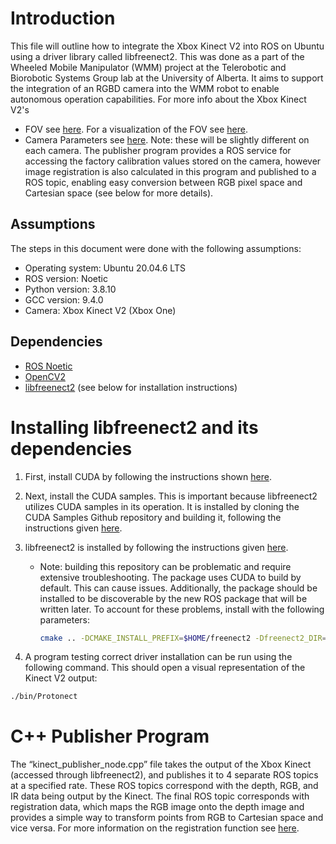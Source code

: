# Introduction

This file will outline how to integrate the Xbox Kinect V2 into ROS on Ubuntu using a driver library called libfreenect2. This was done as a part of the Wheeled Mobile Manipulator (WMM) project at the Telerobotic and Biorobotic Systems Group lab at the University of Alberta. It aims to support the integration of an RGBD camera into the WMM robot to enable autonomous operation capabilities. For more info about the Xbox Kinect V2's
- FOV see [here](https://smeenk.com/kinect-field-of-view-comparison/). For a visualization of the FOV see [here](https://www.smeenk.com/webgl/kinectfovexplorer.html).
- Camera Parameters see [here](https://github.com/shanilfernando/VRInteraction/tree/master/calibration).
Note: these will be slightly different on each camera. The publisher program provides a ROS service for accessing the factory calibration values stored on the camera, however image registration is also calculated in this program and published to a ROS topic, enabling easy conversion between RGB pixel space and Cartesian space (see below for more details).

## Assumptions

The steps in this document were done with the following assumptions:

- Operating system: Ubuntu 20.04.6 LTS
- ROS version: Noetic
- Python version: 3.8.10
- GCC version: 9.4.0
- Camera: Xbox Kinect V2 (Xbox One)

## Dependencies
- [ROS Noetic](https://wiki.ros.org/noetic)
- [OpenCV2](https://opencv.org/)
- [libfreenect2](https://openkinect.github.io/libfreenect2/) (see below for installation instructions)

# Installing libfreenect2 and its dependencies

1. First, install CUDA by following the instructions shown [here](https://docs.nvidia.com/cuda/cuda-installation-guide-linux/).
2. Next, install the CUDA samples. This is important because libfreenect2 utilizes CUDA samples in its operation. It is installed by cloning the CUDA Samples Github repository and building it, following the instructions given [here](https://github.com/nvidia/cuda-samples).
3. libfreenect2 is installed by following the instructions given [here](https://github.com/OpenKinect/libfreenect2).
    - Note: building this repository can be problematic and require extensive troubleshooting. The package uses CUDA to build by default. This can cause issues. Additionally, the package should be installed to be discoverable by the new ROS package that will be written later. To account for these problems, install with the following parameters:
        
        ```bash
        cmake .. -DCMAKE_INSTALL_PREFIX=$HOME/freenect2 -Dfreenect2_DIR=$HOME/freenect2/lib/cmake/freenect2 -DENABLE_CUDA=OFF
        ```
        
4. A program testing correct driver installation can be run using the following command. This should open a visual representation of the Kinect V2 output:

```bash
./bin/Protonect
```

# C++ Publisher Program
The “kinect_publisher_node.cpp” file takes the output of the Xbox Kinect (accessed through libfreenect2), and publishes it to 4 separate ROS topics at a specified rate. These ROS topics correspond with the depth, RGB, and IR data being output by the Kinect. The final ROS topic corresponds with registration data, which maps the RGB image onto the depth image and provides a simple way to transform points from RGB to Cartesian space and vice versa. For more information on the registration function see [here](https://openkinect.github.io/libfreenect2/classlibfreenect2_1_1Registration.html).
